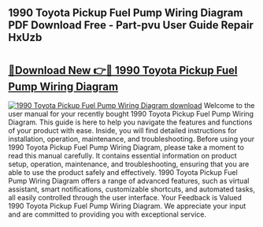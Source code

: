 ## 1990 Toyota Pickup Fuel Pump Wiring Diagram PDF Download Free - Part-pvu User Guide Repair HxUzb

# <h2><a href="http://dfrj8a.blite.top/?on=1990+Toyota+Pickup+Fuel+Pump+Wiring+Diagram">🔗Download New 👉🔴 1990 Toyota Pickup Fuel Pump Wiring Diagram</a></h2>

[![1990 Toyota Pickup Fuel Pump Wiring Diagram download](https://i.imgur.com/lujVjoI.png)](http://dfrj8a.blite.top/?on=1990+Toyota+Pickup+Fuel+Pump+Wiring+Diagram)
Welcome to the user manual for your recently bought 1990 Toyota Pickup Fuel Pump Wiring Diagram. This guide is here to help you navigate the features and functions of your product with ease. Inside, you will find detailed instructions for installation, operation, maintenance, and troubleshooting. Before using your 1990 Toyota Pickup Fuel Pump Wiring Diagram, please take a moment to read this manual carefully. It contains essential information on product setup, operation, maintenance, and troubleshooting, ensuring that you are able to use the product safely and effectively. 1990 Toyota Pickup Fuel Pump Wiring Diagram offers a range of advanced features, such as virtual assistant, smart notifications, customizable shortcuts, and automated tasks, all easily controlled through the user interface. Your Feedback is Valued 1990 Toyota Pickup Fuel Pump Wiring Diagram. We appreciate your input and are committed to providing you with exceptional service.
